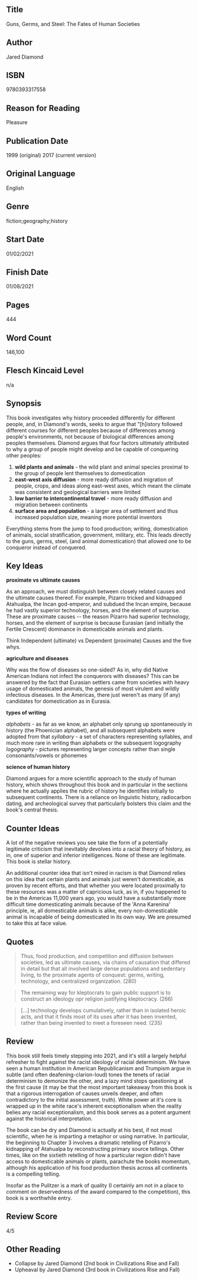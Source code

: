## Title
Guns, Germs, and Steel: The Fates of Human Societies
## Author
Jared Diamond
## ISBN
9780393317558
## Reason for Reading
Pleasure
## Publication Date
1999 (original)
2017 (current version)
## Original Language
English
## Genre
fiction;geography;history
## Start Date
01/02/2021
## Finish Date
01/08/2021
## Pages
444
## Word Count
146,100
## Flesch Kincaid Level
n/a
## Synopsis
This book investigates why history proceeded differently for different people, and, in Diamond's words, seeks to argue that "[h]istory followed different courses for different peoples because of differences among people's environments, not because of biological differences among peoples themselves. Diamond argues that four factors ultimately attributed to why a group of people might develop and be capable of conquering other peoples:
1. **wild plants and animals** - the wild plant and animal species proximal to the group of people lent themselves to domestication
2. **east-west axis diffusion** - more ready diffusion and migration of people, crops, and ideas along east-west axes, which meant the climate was consistent and geological barriers were limited
3. **low barrier to intercontinental travel** - more ready diffusion and migration between continents
4. **surface area and population** - a larger area of settlement and thus increased population size, meaning more potential inventors

Everything stems from the jump to food production; writing, domestication of animals, social stratification, government, military, etc. This leads directly to the guns, germs, steel, (and animal domestication) that allowed one to be conqueror instead of conquered.
## Key Ideas
**proximate vs ultimate causes**

As an approach, we must distinguish between closely related causes and the ultimate causes thereof. For example, Pizarro tricked and kidnapped Atahualpa, the Incan god-emperor, and subdued the Incan empire, because he had vastly superior technology, horses, and the element of surprise. These are proximate causes -- the reason Pizarro had superior technology, horses, and the element of surprise is because Eurasian (and initially the Fertile Crescent) dominance in domesticable animals and plants.

Think Independent (ultimate) vs Dependent (proximate) Causes and the five whys.

**agriculture and diseases**

Why was the flow of diseases so one-sided? As in, why did Native American Indians not infect the conquerors with diseases? This can be answered by the fact that Eurasian settlers came from societies with heavy usage of domesticated animals, the genesis of most virulent and wildly infectious diseases. In the Americas, there just weren't as many (if any) candidates for domestication as in Eurasia.

**types of writing**

*alphabets* - as far as we know, an alphabet only sprung up spontaneously in history (the Phoenician alphabet), and all subsequent alphabets were adopted from that
*syllabary* - a set of characters representing syllables, and much more rare in writing than alphabets or the subsequent logography
*logography* - pictures representing larger concepts rather than single consonants/vowels or phonemes

**science of human history**

Diamond argues for a more scientific approach to the study of human history, which shows throughout this book and in particular in the sections where he actually applies the rubric of history he identifies initially to subsequent continents. There is a reliance on linguistic history, radiocarbon dating, and archeological survey that particularly bolsters this claim and the book's central thesis.
## Counter Ideas
A lot of the negative reviews you see take the form of a potentially legitimate criticism that inevitably devolves into a racial theory of history, as in, one of superior and inferior intelligences. None of these are legitimate. This book is stellar history.

An additional counter idea that isn't mired in racism is that Diamond relies on this idea that certain plants and animals just weren't domesticable, as proven by recent efforts, and that whether you were located proximally to these resources was a matter of capricious luck, as in, if you happened to be in the Americas 11,000 years ago, you would have a substantially more difficult time domesticating animals because of the 'Anna Karenina' principle, ie, all domesticable animals is alike, every non-domesticable animal is incapable of being domesticated in its own way. We are presumed to take this at face value.
## Quotes
> Thus, food production, and competition and diffusion between societies, led as ultimate causes, via chains of causation that differed in detail but that all involved large dense populations and sedentary living, to the proximate agents of conquest: germs, writing, technology, and centralized organization. (280)

> The remaining way for kleptocrats to gain public support is to construct an ideology opr religion justifying kleptocracy. (266)

> [...] technology develops cumulatively, rather than in isolated heroic acts, and that it finds most of its uses after it has been invented, rather than being invented to meet a foreseen need. (235)
## Review
This book still feels timely stepping into 2021, and it's still a largely helpful refresher to fight against the racist ideology of racial determinism. We have seen a human institution in American Republicanism and Trumpism argue in subtle (and often deafening-clarion-loud) tones the tenets of racial determinism to demonize the other, and a lazy mind stops questioning at the first cause (it may be that the most important takeaway from this book is that a rigorous interrogation of causes unveils deeper, and often contradictory to the initial assessment, truth). White power at it's core is wrapped up in the white race's inherent exceptionalism when the reality belies any racial exceptionalism, and this book serves as a potent argument against the historical interpretation.

The book can be dry and Diamond is actually at his best, if not most scientific, when he is imparting a metaphor or using narrative. In particular, the beginning to Chapter 3 involves a dramatic retelling of Pizarro's kidnapping of Atahualpa by reconstructing primary source tellings. Other times, like on the sixtieth retelling of how a particular region didn't have access to domesticable animals or plants, parachute the books momentum, although his application of his food production thesis across all continents is a compelling telling.

Insofar as the Pulitzer is a mark of quality (I certainly am not in a place to comment on deservedness of the award compared to the competition), this book is a worthwhile entry.

## Review Score
4/5
## Other Reading
- Collapse by Jared Diamond (2nd book in Civilizations Rise and Fall)
- Upheaval by Jared Diamond (3rd book in Civilizations Rise and Fall)